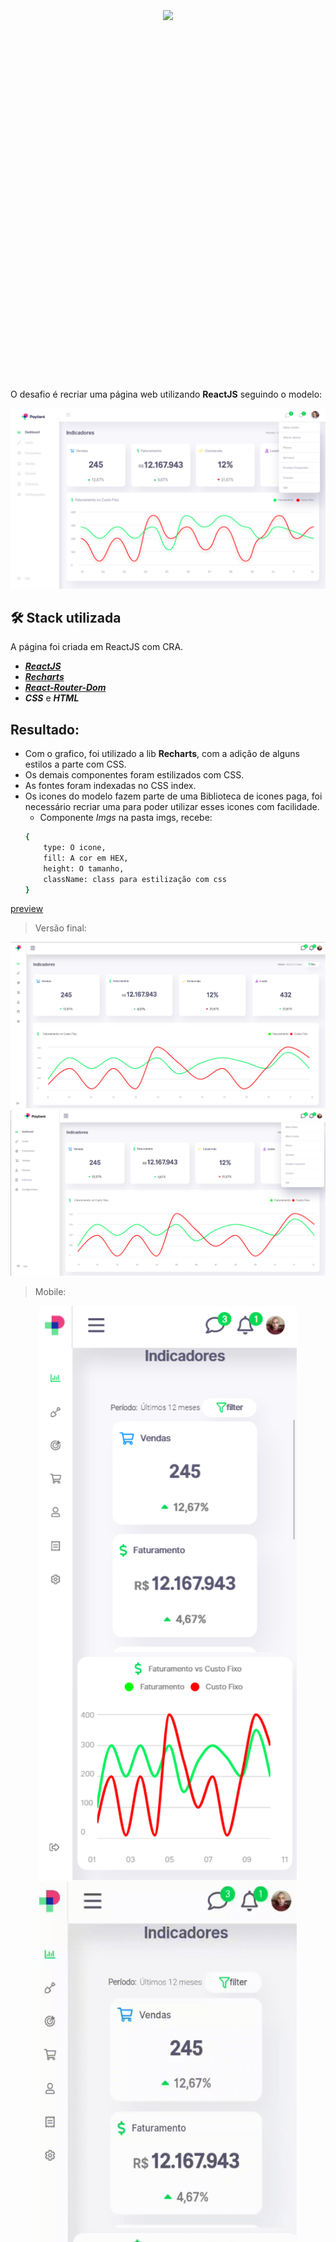 <div align="center" style="text-decoration: none; font-size: 2vh; font-family: 'Segoe UI', Tahoma, Geneva, Verdana, sans-serif; color: #fff">
    <h1 align="center">
        <img src="https://readme-typing-svg.herokuapp.com?color=F70404&size=30&duration=3500&center=true&vCenter=true&lines=Desafio:+Lighthouse"><br/><br/><br/>
    </h1>
</div>

O desafio é recriar uma página web utilizando **ReactJS** seguindo o modelo:
<br />

![Screenshot](./public/modelo.png)
<br />
## 🛠 Stack utilizada
A página foi criada em ReactJS com CRA.

* [__*ReactJS*__](https://reactjs.org/)
* [__*Recharts*__](https://recharts.org/en-US/)
* [__*React-Router-Dom*__](https://v5.reactrouter.com/)
* __*CSS*__ e  __*HTML*__



## Resultado:

* Com o grafico, foi utilizado a lib **Recharts**, com a adição de alguns estilos a parte com CSS. 
* Os demais componentes foram estilizados com CSS.
* As fontes foram indexadas no CSS index.
* Os icones do modelo fazem parte de uma Biblioteca de icones paga, foi necessário recriar uma para poder utilizar esses icones com facilidade.
    - Componente *Imgs* na pasta imgs, recebe:
    ```bash
    { 
        type: O icone, 
        fill: A cor em HEX, 
        height: O tamanho, 
        className: class para estilização com css 
    }
    ```

[preview](https://test-lighthouse-two.vercel.app/)

> Versão final:

![Screenshot](./public/Resultado.png)
![Screenshot](./public/Resultado2.png)

> Mobile:

<p align=center>
<img alt="Leonardo-React" height="919" width="412" src="./public/mobile.png"/>

<img alt="Leonardo-React" height="919" width="412" src="./public/Mobile.gif"/>
</p>


